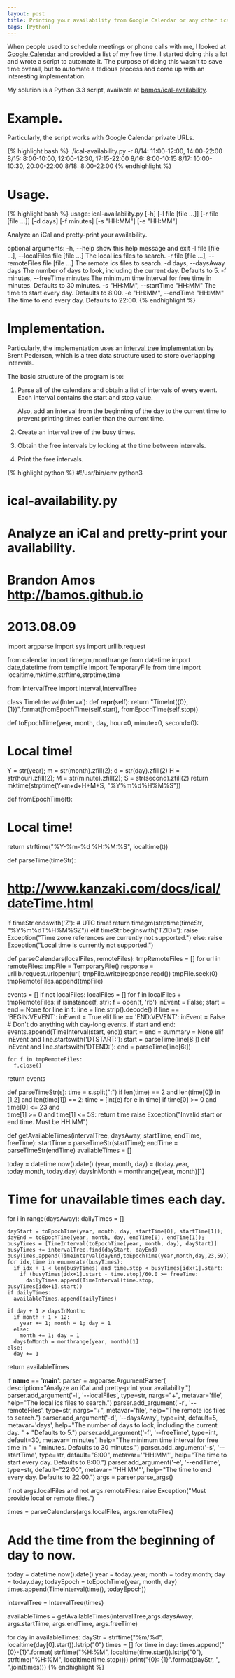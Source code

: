 ```yaml
---
layout: post
title: Printing your availability from Google Calendar or any other ics.
tags: [Python]
---
```


When people used to schedule meetings or phone calls with me,
I looked at [Google Calendar](http://calendar.google.com)
and provided a list of my free time.
I started doing this a lot and wrote a script to automate it.
The purpose of doing this wasn't to save time overall,
but to automate a tedious process and
come up with an interesting implementation.

My solution is a Python 3.3 script, available at
[bamos/ical-availability](https://github.com/bamos/ical-availability).

# Example.
Particularly, the script works with Google Calendar private URLs.

{% highlight bash %}
./ical-availability.py -r <private URL> <private URL>
8/14: 11:00-12:00, 14:00-22:00
8/15: 8:00-10:00, 12:00-12:30, 17:15-22:00
8/16: 8:00-10:15
8/17: 10:00-10:30, 20:00-22:00
8/18: 8:00-22:00
{% endhighlight %}

# Usage.

{% highlight bash %}
usage: ical-availability.py [-h] [-l file [file ...]] [-r file [file ...]]
                            [-d days] [-f minutes] [-s "HH:MM"] [-e "HH:MM"]

Analyze an iCal and pretty-print your availability.

optional arguments:
  -h, --help            show this help message and exit
  -l file [file ...], --localFiles file [file ...]
                        The local ics files to search.
  -r file [file ...], --remoteFiles file [file ...]
                        The remote ics files to search.
  -d days, --daysAway days
                        The number of days to look, including the current day.
                        Defaults to 5.
  -f minutes, --freeTime minutes
                        The minimum time interval for free time in minutes.
                        Defaults to 30 minutes.
  -s "HH:MM", --startTime "HH:MM"
                        The time to start every day. Defaults to 8:00.
  -e "HH:MM", --endTime "HH:MM"
                        The time to end every day. Defaults to 22:00.
{% endhighlight %}

# Implementation.
Particularly, the implementation uses an
[interval tree](http://en.wikipedia.org/wiki/Interval_tree)
[implementation](https://code.google.com/p/bpbio/source/browse/trunk/interval_tree/interval_tree.py)
by Brent Pedersen,
which is a tree data structure used to store overlapping intervals.

The basic structure of the program is to:

1. Parse all of the calendars and obtain a list of intervals of every event.
   Each interval contains the start and stop value.

   Also, add an interval from the beginning of the day to the current time
   to prevent printing times earlier than the current time.
2. Create an interval tree of the busy times.
3. Obtain the free intervals by looking at the time between intervals.
4. Print the free intervals.

{% highlight python %}
#!/usr/bin/env python3
#
# ical-availability.py
# Analyze an iCal and pretty-print your availability.
#
# Brandon Amos <http://bamos.github.io>
# 2013.08.09

import argparse
import sys
import urllib.request

from calendar import timegm,monthrange
from datetime import date,datetime
from tempfile import TemporaryFile
from time import localtime,mktime,strftime,strptime,time

from IntervalTree import Interval,IntervalTree

class TimeInterval(Interval):
  def __repr__(self):
    return "TimeInt({0}, {1})".format(fromEpochTime(self.start),
        fromEpochTime(self.stop))

def toEpochTime(year, month, day, hour=0, minute=0, second=0):
  # Local time!
  Y = str(year); m = str(month).zfill(2); d = str(day).zfill(2)
  H = str(hour).zfill(2); M = str(minute).zfill(2); S = str(second).zfill(2)
  return mktime(strptime(Y+m+d+H+M+S, "%Y%m%d%H%M%S"))

def fromEpochTime(t):
  # Local time!
  return strftime("%Y-%m-%d %H:%M:%S", localtime(t))

def parseTime(timeStr):
  # http://www.kanzaki.com/docs/ical/dateTime.html
  if timeStr.endswith('Z'):
    # UTC time!
    return timegm(strptime(timeStr, "%Y%m%dT%H%M%SZ"))
  elif timeStr.beginswith('TZID='):
    raise Exception("Time zone references are currently not supported.")
  else:
    raise Exception("Local time is currently not supported.")

def parseCalendars(localFiles, remoteFiles):
  tmpRemoteFiles = []
  for url in remoteFiles:
    tmpFile = TemporaryFile()
    response = urllib.request.urlopen(url)
    tmpFile.write(response.read())
    tmpFile.seek(0)
    tmpRemoteFiles.append(tmpFile)

  events = []
  if not localFiles:
    localFiles = []
  for f in localFiles + tmpRemoteFiles:
    if isinstance(f, str):
      f = open(f, 'rb')
    inEvent = False; start = end = None
    for line in f:
      line = line.strip().decode()
      if line == 'BEGIN:VEVENT':
        inEvent = True
      elif line == 'END:VEVENT':
        inEvent = False
        # Don't do anything with day-long events.
        if start and end:
          events.append(TimeInterval(start, end))
        start = end = summary = None
      elif inEvent and line.startswith('DTSTART:'):
        start = parseTime(line[8:])
      elif inEvent and line.startswith('DTEND:'):
        end = parseTime(line[6:])

    for f in tmpRemoteFiles:
      f.close()
  return events

def parseTimeStr(s):
  time = s.split(":")
  if len(time) == 2 and len(time[0]) in [1,2] and len(time[1]) == 2:
    time = [int(e) for e in time]
    if time[0] >= 0 and time[0] <= 23 and \
       time[1] >= 0 and time[1] <= 59:
      return time
  raise Exception("Invalid start or end time. Must be HH:MM")

def getAvailableTimes(intervalTree, daysAway, startTime, endTime, freeTime):
  startTime = parseTimeStr(startTime); endTime = parseTimeStr(endTime)
  availableTimes = []

  today = datetime.now().date()
  (year, month, day) = (today.year, today.month, today.day)
  daysInMonth = monthrange(year, month)[1]

  # Time for unavailable times each day.
  for i in range(daysAway):
    dailyTimes = []

    dayStart = toEpochTime(year, month, day, startTime[0], startTime[1]);
    dayEnd = toEpochTime(year, month, day, endTime[0], endTime[1]);
    busyTimes = [TimeInterval(toEpochTime(year, month, day), dayStart)]
    busyTimes += intervalTree.find(dayStart, dayEnd)
    busyTimes.append(TimeInterval(dayEnd,toEpochTime(year,month,day,23,59)))
    for idx,time in enumerate(busyTimes):
      if idx + 1 < len(busyTimes) and time.stop < busyTimes[idx+1].start:
        if (busyTimes[idx+1].start - time.stop)/60.0 >= freeTime:
          dailyTimes.append(TimeInterval(time.stop, busyTimes[idx+1].start))
    if dailyTimes:
      availableTimes.append(dailyTimes)

    if day + 1 > daysInMonth:
      if month + 1 > 12:
        year += 1; month = 1; day = 1
      else:
        month += 1; day = 1
      daysInMonth = monthrange(year, month)[1]
    else:
      day += 1

  return availableTimes

if __name__ == '__main__':
  parser = argparse.ArgumentParser(
    description="Analyze an iCal and pretty-print your availability.")
  parser.add_argument('-l', '--localFiles', type=str, nargs="+",
      metavar='file', help="The local ics files to search.")
  parser.add_argument('-r', '--remoteFiles', type=str, nargs="+",
      metavar='file', help="The remote ics files to search.")
  parser.add_argument('-d', '--daysAway', type=int, default=5, metavar='days',
      help="The number of days to look, including the current day. " +
        "Defaults to 5.")
  parser.add_argument('-f', '--freeTime', type=int, default=30,
      metavar='minutes', help="The minimum time interval for free time in " +
        "minutes. Defaults to 30 minutes.")
  parser.add_argument('-s', '--startTime', type=str, default="8:00",
      metavar='"HH:MM"', help="The time to start every day. Defaults to 8:00.")
  parser.add_argument('-e', '--endTime', type=str, default="22:00",
      metavar='"HH:MM"', help="The time to end every day. Defaults to 22:00.")
  args = parser.parse_args()

  if not args.localFiles and not args.remoteFiles:
    raise Exception("Must provide local or remote files.")

  times = parseCalendars(args.localFiles, args.remoteFiles)

  # Add the time from the beginning of day to now.
  today = datetime.now().date()
  year = today.year; month = today.month; day = today.day;
  todayEpoch = toEpochTime(year, month, day)
  times.append(TimeInterval(time(), todayEpoch))

  intervalTree = IntervalTree(times)

  availableTimes = getAvailableTimes(intervalTree,args.daysAway,
      args.startTime, args.endTime, args.freeTime)

  for day in availableTimes:
    dayStr = strftime("%m/%d", localtime(day[0].start)).lstrip("0")
    times = []
    for time in day:
      times.append("{0}-{1}".format(
          strftime("%H:%M", localtime(time.start)).lstrip("0"),
          strftime("%H:%M", localtime(time.stop))))
    print("{0}: {1}".format(dayStr, ", ".join(times)))
{% endhighlight %}
